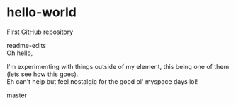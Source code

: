 # hello-world
First GitHub repository

 readme-edits<br>
Oh hello, 

I'm experimenting with things outside of my element, this being one of them (lets see how this goes).<br>
Eh can't help but feel nostalgic for the good ol' myspace days lol!


 master
